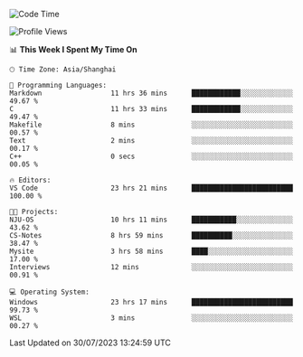 <!--START_SECTION:waka-->
![Code Time](http://img.shields.io/badge/Code%20Time-1%2C091%20hrs%2048%20mins-blue)

![Profile Views](http://img.shields.io/badge/Profile%20Views-1-blue)

📊 **This Week I Spent My Time On** 

```text
🕑︎ Time Zone: Asia/Shanghai

💬 Programming Languages: 
Markdown                 11 hrs 36 mins      ████████████░░░░░░░░░░░░░   49.67 % 
C                        11 hrs 33 mins      ████████████░░░░░░░░░░░░░   49.47 % 
Makefile                 8 mins              ░░░░░░░░░░░░░░░░░░░░░░░░░   00.57 % 
Text                     2 mins              ░░░░░░░░░░░░░░░░░░░░░░░░░   00.17 % 
C++                      0 secs              ░░░░░░░░░░░░░░░░░░░░░░░░░   00.05 % 

🔥 Editors: 
VS Code                  23 hrs 21 mins      █████████████████████████   100.00 % 

🐱‍💻 Projects: 
NJU-OS                   10 hrs 11 mins      ███████████░░░░░░░░░░░░░░   43.62 % 
CS-Notes                 8 hrs 59 mins       ██████████░░░░░░░░░░░░░░░   38.47 % 
Mysite                   3 hrs 58 mins       ████░░░░░░░░░░░░░░░░░░░░░   17.00 % 
Interviews               12 mins             ░░░░░░░░░░░░░░░░░░░░░░░░░   00.91 % 

💻 Operating System: 
Windows                  23 hrs 17 mins      █████████████████████████   99.73 % 
WSL                      3 mins              ░░░░░░░░░░░░░░░░░░░░░░░░░   00.27 % 
```


 Last Updated on 30/07/2023 13:24:59 UTC
<!--END_SECTION:waka-->